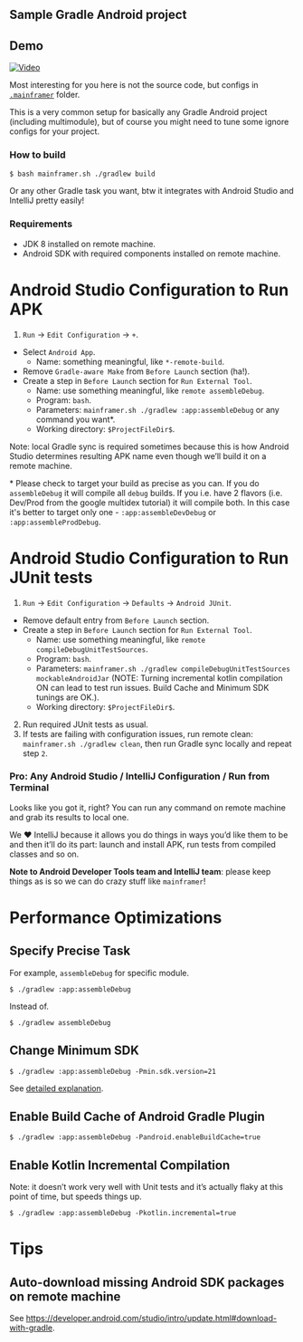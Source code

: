 ## Sample Gradle Android project

## Demo

[![Video](demo.png)](https://youtu.be/xysQXMaPaGw "mainframer Android Sample")

Most interesting for you here is not the source code, but configs in [`.mainframer`](.mainframer) folder.

This is a very common setup for basically any Gradle Android project (including multimodule), but of course you might need to tune some ignore configs for your project.

### How to build

```bash
$ bash mainframer.sh ./gradlew build
```

Or any other Gradle task you want, btw it integrates with Android Studio and IntelliJ pretty easily!

### Requirements

* JDK 8 installed on remote machine.
* Android SDK with required components installed on remote machine.

# Android Studio Configuration to Run APK

1. `Run` → `Edit Configuration` → `+`.
* Select `Android App`.
  * Name: something meaningful, like `*-remote-build`.
* Remove `Gradle-aware Make` from `Before Launch` section (ha!).
* Create a step in `Before Launch` section for `Run External Tool`.
  * Name: use something meaningful, like `remote assembleDebug`.
  * Program: `bash`.
  * Parameters: `mainframer.sh ./gradlew :app:assembleDebug` or any command you want\*.
  * Working directory: `$ProjectFileDir$`.

Note: local Gradle sync is required sometimes because this is how Android Studio determines resulting APK name even though we’ll build it on a remote machine.

\* Please check to target your build as precise as you can. If you do `assembleDebug` it will compile all `debug` builds. If you i.e. have 2 flavors (i.e. Dev/Prod from the google multidex tutorial) it will compile both. In this case it's better to target only one - `:app:assembleDevDebug` or `:app:assembleProdDebug`.

# Android Studio Configuration to Run JUnit tests

1. `Run` → `Edit Configuration` → `Defaults` → `Android JUnit`.
* Remove default entry from `Before Launch` section.
* Create a step in `Before Launch` section for `Run External Tool`.
  * Name: use something meaningful, like `remote compileDebugUnitTestSources`.
  * Program: `bash`.
  * Parameters: `mainframer.sh ./gradlew compileDebugUnitTestSources mockableAndroidJar`
(NOTE: Turning incremental kotlin compilation ON can lead to test run issues. Build Cache and Minimum SDK tunings are OK.).
  * Working directory: `$ProjectFileDir$`.
2. Run required JUnit tests as usual.
3. If tests are failing with configuration issues, run remote clean: `mainframer.sh ./gradlew clean`, then run Gradle sync locally and repeat step `2`.

### Pro: Any Android Studio / IntelliJ Configuration / Run from Terminal

Looks like you got it, right? You can run any command on remote machine and grab its results to local one.

We ❤️ IntelliJ because it allows you do things in ways you’d like them to be and then it’ll do its part: launch and install APK, run tests from compiled classes and so on.

**Note to Android Developer Tools team and IntelliJ team**: please keep things as is so we can do crazy stuff like `mainframer`!

# Performance Optimizations

## Specify Precise Task

For example, `assembleDebug` for specific module.

```
$ ./gradlew :app:assembleDebug
```

Instead of.

```
$ ./gradlew assembleDebug
```

## Change Minimum SDK

```
$ ./gradlew :app:assembleDebug -Pmin.sdk.version=21
```

See [detailed explanation](https://artemzin.com/blog/minsdk-without-flavors/).

## Enable Build Cache of Android Gradle Plugin

```
$ ./gradlew :app:assembleDebug -Pandroid.enableBuildCache=true
```

## Enable Kotlin Incremental Compilation

Note: it doesn’t work very well with Unit tests and it’s actually flaky at this point of time, but speeds things up.

```
$ ./gradlew :app:assembleDebug -Pkotlin.incremental=true
```

# Tips

## Auto-download missing Android SDK packages on remote machine

See https://developer.android.com/studio/intro/update.html#download-with-gradle.
